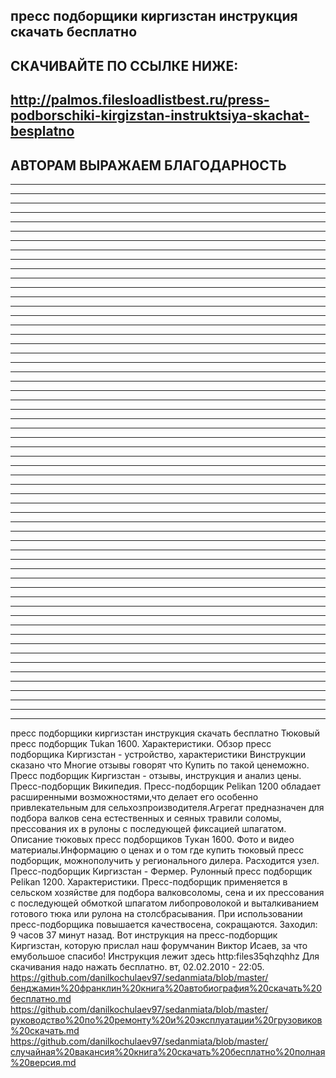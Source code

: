 пресс подборщики киргизстан инструкция скачать бесплатно
--------------------------------------------------
СКАЧИВАЙТЕ ПО ССЫЛКЕ НИЖЕ:
--------------------------------------------------
http://palmos.filesloadlistbest.ru/press-podborschiki-kirgizstan-instruktsiya-skachat-besplatno
--------------------------------------------------
АВТОРАМ ВЫРАЖАЕМ БЛАГОДАРНОСТЬ
--------------------------------------------------
--------------------------------------------------
--------------------------------------------------
--------------------------------------------------
--------------------------------------------------
--------------------------------------------------
--------------------------------------------------
--------------------------------------------------
--------------------------------------------------
--------------------------------------------------
--------------------------------------------------
--------------------------------------------------
--------------------------------------------------
--------------------------------------------------
--------------------------------------------------
--------------------------------------------------
--------------------------------------------------
--------------------------------------------------
--------------------------------------------------
--------------------------------------------------
--------------------------------------------------
--------------------------------------------------
--------------------------------------------------
--------------------------------------------------
--------------------------------------------------
--------------------------------------------------
--------------------------------------------------
--------------------------------------------------
--------------------------------------------------
--------------------------------------------------
--------------------------------------------------
--------------------------------------------------
--------------------------------------------------
--------------------------------------------------
--------------------------------------------------
--------------------------------------------------
--------------------------------------------------
--------------------------------------------------
--------------------------------------------------
--------------------------------------------------
--------------------------------------------------
--------------------------------------------------
--------------------------------------------------
--------------------------------------------------
--------------------------------------------------
--------------------------------------------------
--------------------------------------------------
--------------------------------------------------
--------------------------------------------------
--------------------------------------------------
--------------------------------------------------
--------------------------------------------------
--------------------------------------------------
--------------------------------------------------
--------------------------------------------------
--------------------------------------------------
--------------------------------------------------
--------------------------------------------------
--------------------------------------------------
пресс подборщики киргизстан инструкция скачать бесплатно Тюковый пресс подборщик Tukan 1600. Характеристики. Обзор пресс подборщика Киргизстан - устройство, характеристики Винструкции сказано что Многие отзывы говорят что Купить по такой ценеможно. Пресс подборщик Киргизстан - отзывы, инструкция и анализ цены. Пресс-подборщик  Википедия. Пресс-подборщик Pelikan 1200 обладает расширенными возможностями,что делает его особенно привлекательным для сельхозпроизводителя.Агрегат предназначен для подбора валков сена естественных и сеяных травили соломы, прессования их в рулоны с последующей фиксацией шпагатом. Описание тюковых пресс подборщиков Тукан 1600. Фото и видео материалы.Информацию о ценах и о том где купить тюковый пресс подборщик, можнополучить у регионального дилера. Расходится узел. Пресс-подборщик Киргизстан   - Фермер. Рулонный пресс подборщик Pelikan 1200. Характеристики. Пресс-подборщик применяется в сельском хозяйстве для подбора валковсоломы, сена и их прессования с последующей обмоткой шпагатом либопроволокой и выталкиванием готового тюка или рулона на столсбрасывания. При использовании пресс-подборщика повышается качествосена, сокращаются. Заходил: 9 часов 37 минут назад. Вот инструкция на пресс-подборщик Киргизстан, которую прислал наш форумчанин Виктор Исаев, за что емубольшое спасибо! Инструкция лежит здесь http:files35qhzqhhz Для скачивания надо нажать бесплатно. вт, 02.02.2010 - 22:05.
https://github.com/danilkochulaev97/sedanmiata/blob/master/бенджамин%20франклин%20книга%20автобиография%20скачать%20бесплатно.md
https://github.com/danilkochulaev97/sedanmiata/blob/master/руководство%20по%20ремонту%20и%20эксплуатации%20грузовиков%20скачать.md
https://github.com/danilkochulaev97/sedanmiata/blob/master/случайная%20вакансия%20книга%20скачать%20бесплатно%20полная%20версия.md